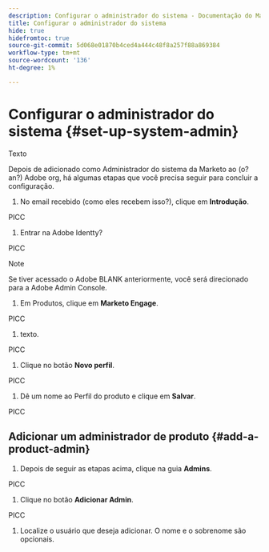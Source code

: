 ```yaml
---
description: Configurar o administrador do sistema - Documentação do Marketo - Documentação do produto
title: Configurar o administrador do sistema
hide: true
hidefromtoc: true
source-git-commit: 5d068e01870b4ced4a444c48f8a257f88a869384
workflow-type: tm+mt
source-wordcount: '136'
ht-degree: 1%

---
```


# Configurar o administrador do sistema {#set-up-system-admin}

Texto

Depois de adicionado como Administrador do sistema da Marketo ao (o? an?) Adobe org, há algumas etapas que você precisa seguir para concluir a configuração.

1. No email recebido (como eles recebem isso?), clique em **Introdução**.

PICC

1. Entrar na Adobe Identty?

PICC

>[!NOTE]
>
>Se tiver acessado o Adobe BLANK anteriormente, você será direcionado para a Adobe Admin Console.

1. Em Produtos, clique em **Marketo Engage**.

PICC

1. texto.

PICC

1. Clique no botão **Novo perfil**.

PICC

1. Dê um nome ao Perfil do produto e clique em **Salvar**.

PICC

## Adicionar um administrador de produto {#add-a-product-admin}

1. Depois de seguir as etapas acima, clique na guia **Admins**.

PICC

1. Clique no botão **Adicionar Admin**.

PICC

1. Localize o usuário que deseja adicionar. O nome e o sobrenome são opcionais.